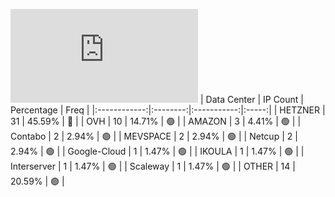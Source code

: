 ![Diagramm](https://github.com/obajay/StateSync-snapshots/blob/main/Projects/Sge/1/README.md)
| Data Center | IP Count | Percentage | Freq |
|:------------:|:--------:|:-----------:|:-----:|
| HETZNER | 31 | 45.59% | 🔴 |
| OVH | 10 | 14.71% | 🟢 |
| AMAZON | 3 | 4.41% | 🟢 |
| Contabo | 2 | 2.94% | 🟢 |
| MEVSPACE | 2 | 2.94% | 🟢 |
| Netcup | 2 | 2.94% | 🟢 |
| Google-Cloud | 1 | 1.47% | 🟢 |
| IKOULA | 1 | 1.47% | 🟢 |
| Interserver | 1 | 1.47% | 🟢 |
| Scaleway | 1 | 1.47% | 🟢 |
| OTHER | 14 | 20.59% | 🟢 |